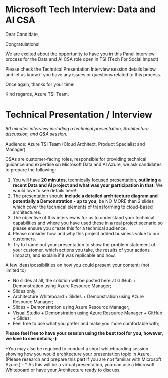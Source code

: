 # Microsoft Tech Interview: Data and AI CSA

Dear Candidate,

Congratulations!

We are excited about the opportunity to have you in this Panel interview process for the Data and AI CSA role open in TSI (Tech For Social Impact)

Please check the Technical Presentation Interview session details below and let us know if you have any issues or questions related to this process.

Once again, thanks for your time!

Kind regards,
Azure TSI Team.


# Technical Presentation / Interview

*60 minutes interview including a technical presentation, Architecture discussion, and Q&A session.*

Audience: Azure TSI Team (Cloud Architect, Product Specialist and Manager)

CSAs are customer-facing roles, responsible for providing technical guidance and expertise on Microsoft Data and AI Azure, we ask candidates to prepare the following:

1. You will have **20 minutes**, technically focused presentation, **outlining a recent Data and AI project and what was your participation in that.** We would love to see details here!
2. The presentation should **include a detailed architecture diagram and potentially a Demonstration - up to you**, be NO MORE than 2 slides which cover the technical elements of transforming to cloud-based architectures.
3. The objective of this interview is for us to understand your technical capabilities and where you have used these in a real project scenario so please ensure you create this for a technical audience.
4. Please consider how and why this project added business value to our customers.
5. Try to frame out your presentation to show the problem statement of your customer, which actions you take, the results of your actions (impact), and explain if it was replicable and how.

A few ideas/possibilities on how you could present your content: (not limited to)
* No slides at all, the solution will be posted here at GitHub + Demonstration using Azure Resource Manager;
* Slides only;
* Architecture Whiteboard + Slides + Demonstration using Azure Resource Manager;
* Slides  + Demonstration using Azure Resource Manager;
* Visual Studio + Demonstration using Azure Resource Manager + GitHub + Slides;
* Feel free to use what you prefer and make you more comfortable with;

**Please feel free to have your session using the best tool for you, however, we love to see details;-)**

*You may also be required to conduct a short whiteboarding session showing how you would architecture your presentation topic in Azure. (Please research and prepare this part if you are not familiar with Microsoft Azure.) - * As this will be a virtual presentation, you can use a Microsoft Whiteboard or have your Architecture ready to discuss.
